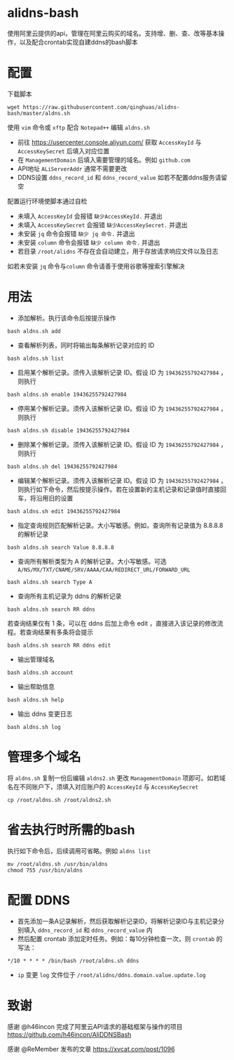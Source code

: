 # alidns-bash
使用阿里云提供的api，管理在阿里云购买的域名。支持增、删、查、改等基本操作，以及配合crontab实现自建ddns的bash脚本
# 配置
下载脚本
```
wget https://raw.githubusercontent.com/qinghuas/alidns-bash/master/aldns.sh
```
使用 ```vim``` 命令或 ```xftp``` 配合 ```Notepad++``` 编辑 ```aldns.sh``` 
* 前往 https://usercenter.console.aliyun.com/ 获取 ```AccessKeyId``` 与 ```AccessKeySecret``` 后填入对应位置
* 在 ```ManagementDomain``` 后填入需要管理的域名。例如 ```github.com```
* API地址 ```ALiServerAddr``` 通常不需要更改
* DDNS设置 ```ddns_record_id``` 和 ```ddns_record_value``` 如若不配置ddns服务请留空

配置运行环境使脚本通过自检
* 未填入 ```AccessKeyId``` 会报错 ```缺少AccessKeyId.``` 并退出
* 未填入 ```AccessKeySecret``` 会报错 ```缺少AccessKeySecret.``` 并退出
* 未安装 ```jq``` 命令会报错 ```缺少 jq 命令.``` 并退出
* 未安装 ```column``` 命令会报错 ```缺少 column 命令.``` 并退出
* 若目录 ```/root/alidns``` 不存在会自动建立，用于存放请求响应文件以及日志

如若未安装 ```jq``` 命令与```column``` 命令请善于使用谷歌等搜索引擎解决

# 用法
* 添加解析。执行该命令后按提示操作
```
bash aldns.sh add
```
* 查看解析列表，同时将输出每条解析记录对应的 ID
```
bash aldns.sh list
```
* 启用某个解析记录。须传入该解析记录 ID。假设 ID 为 ```19436255792427984``` ，则执行
```
bash aldns.sh enable 19436255792427984
```
* 停用某个解析记录。须传入该解析记录 ID。假设 ID 为 ```19436255792427984``` ，则执行
```
bash aldns.sh disable 19436255792427984
```
* 删除某个解析记录。须传入该解析记录 ID。假设 ID 为 ```19436255792427984``` ，则执行
```
bash aldns.sh del 19436255792427984
```
* 编辑某个解析记录。须传入该解析记录 ID。假设 ID 为 ```19436255792427984``` ，则执行如下命令，然后按提示操作。若在设置新的主机记录和记录值时直接回车，将沿用旧的设置
```
bash aldns.sh edit 19436255792427984
```
* 指定查询规则匹配解析记录。大小写敏感。例如，查询所有记录值为 8.8.8.8 的解析记录
```
bash aldns.sh search Value 8.8.8.8
```
* 查询所有解析类型为 A 的解析记录。大小写敏感。可选 ```A/NS/MX/TXT/CNAME/SRV/AAAA/CAA/REDIRECT_URL/FORWARD_URL```
```
bash aldns.sh search Type A
```
* 查询所有主机记录为 ddns 的解析记录
```
bash aldns.sh search RR ddns
```
若查询结果仅有 1 条，可以在 ddns 后加上命令 edit ，直接进入该记录的修改流程。若查询结果有多条将会提示
```
bash aldns.sh search RR ddns edit
```
* 输出管理域名
```
bash aldns.sh account
```
* 输出帮助信息
```
bash aldns.sh help
```
* 输出 ddns 变更日志
```
bash aldns.sh log
```
# 管理多个域名
将 ```aldns.sh``` 复制一份后编辑 ```aldns2.sh``` 更改 ```ManagementDomain``` 项即可。如若域名在不同账户下，须填入对应账户的 ```AccessKeyId``` 与 ```AccessKeySecret```
```
cp /root/aldns.sh /root/aldns2.sh
```
# 省去执行时所需的bash
执行如下命令后，后续调用可省略。例如 ```aldns list```
```
mv /root/aldns.sh /usr/bin/aldns
chmod 755 /usr/bin/aldns
```
# 配置 DDNS
* 首先添加一条A记录解析，然后获取解析记录ID，将解析记录ID与主机记录分别填入 ```ddns_record_id``` 和 ```ddns_record_value``` 内
* 然后配置 crontab 添加定时任务。例如：每10分钟检查一次，则 ```crontab``` 的写法：
```
*/10 * * * * /bin/bash /root/aldns.sh ddns
```
* ```ip``` 变更 ```log``` 文件位于 ```/root/alidns/ddns.domain.value.update.log```
# 致谢
感谢 @h46incon 完成了阿里云API请求的基础框架与操作的项目 https://github.com/h46incon/AliDDNSBash

感谢 @ReMember 发布的文章 https://xvcat.com/post/1096
